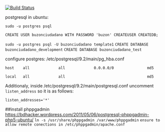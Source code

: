 [![Build Status](https://travis-ci.org/desarrollolocal/buzonciudadano.png?branch=master)](https://travis-ci.org/desarrollolocal/buzonciudadano)

postgresql in ubuntu:

`sudo -u postgres psql`

`CREATE USER buzonciudadano WITH PASSWORD 'buzon' CREATEUSER CREATEDB;`

`sudo -u postgres psql -U buzonciudadano template1`
`CREATE DATABASE buzonciudadano_development`
`CREATE DATABASE buzonciudadano_test`


configure postgres:
/etc/postgresql/9.2/main/pg_hba.conf

`host    all             all             0.0.0.0/0               md5`

`local   all             all                                     md5`

Additionaly, inside /etc/postgresql/9.2/main/postgresql.conf uncomment `listen_address` so it is as follows:

`listen_addresses='*'`


##install phppgadmin
https://bdhacker.wordpress.com/2011/05/06/postgresql-phppgadmin-php5-ubuntu/
`ln -s /usr/share/phppgadmin /var/www/phppgadmin`
`ensure to allow remote conections in /etc/phppgadmin/apache.conf`